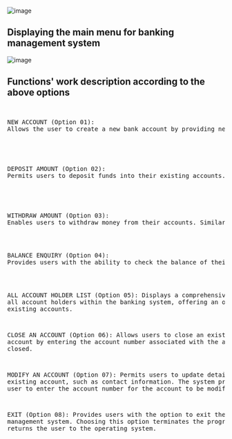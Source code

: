 ![image](https://github.com/vidyanandk/Bank_Managment_System/assets/141124787/26a8d82c-964a-4a08-82ae-6c4bf4f90743)
<h2> Displaying the main menu for banking management system </h2>

![image](https://github.com/vidyanandk/Bank_Managment_System/assets/141124787/5fcb8ee3-551b-4ebe-828e-9819341f377f)

<h2>Functions' work description according to the above options </h2>
<pre>
<p>
NEW ACCOUNT (Option 01):
Allows the user to create a new bank account by providing necessary details such as account holder information.
</p>

<p>
DEPOSIT AMOUNT (Option 02):
Permits users to deposit funds into their existing accounts. The user is prompted to input the account number and the amount to be deposited.
</p>

<p>
WITHDRAW AMOUNT (Option 03):
Enables users to withdraw money from their accounts. Similar to the deposit option, users must input the account number and the withdrawal amount.</p>
<p>
BALANCE ENQUIRY (Option 04):
Provides users with the ability to check the balance of their accounts. After entering the account number, the system displays the current account balance.</p>

ALL ACCOUNT HOLDER LIST (Option 05):
Displays a comprehensive list of all account holders within the banking system, offering an overview of existing accounts.

CLOSE AN ACCOUNT (Option 06):
Allows users to close an existing account by entering the account number associated with the account to be closed.

MODIFY AN ACCOUNT (Option 07):
Permits users to update details of an existing account, such as contact information. The system prompts the user to enter the account number for the account to be modified.

EXIT (Option 08):
Provides users with the option to exit the banking management system. Choosing this option terminates the program and returns the user to the operating system.
</pre>
